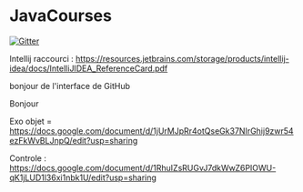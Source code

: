 # JavaCourses
[![Gitter](https://badges.gitter.im/POEC-EPSI/community.svg)](https://gitter.im/POEC-EPSI/community?utm_source=badge&utm_medium=badge&utm_campaign=pr-badge)

Intellij raccourci : https://resources.jetbrains.com/storage/products/intellij-idea/docs/IntelliJIDEA_ReferenceCard.pdf

bonjour de l'interface de GitHub

Bonjour

Exo objet = https://docs.google.com/document/d/1jUrMJpRr4otQseGk37NIrGhij9zwr54ezFkWvBLJnpQ/edit?usp=sharing

Controle : https://docs.google.com/document/d/1RhuIZsRUGvJ7dkWwZ6PIOWU-qK1jLUD1l36xi1nbk1U/edit?usp=sharing

